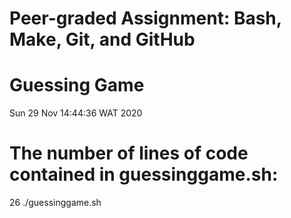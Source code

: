 # Peer-graded Assignment: Bash, Make, Git, and GitHub
# Guessing Game
Sun 29 Nov 14:44:36 WAT 2020

# The number of lines of code contained in guessinggame.sh: 
26 ./guessinggame.sh
